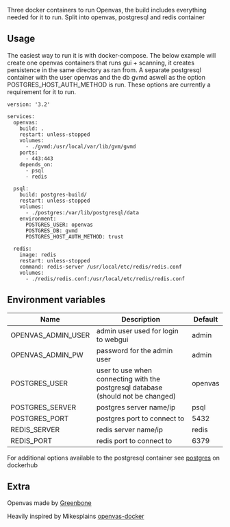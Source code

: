Three docker containers to run Openvas, the build includes everything needed for it to run. Split into openvas, postgresql and redis container

Usage
-----

The easiest way to run it is with docker-compose. The below example will create one openvas containers that runs gui + scanning, it creates persistence in the same directory as ran from. A separate postgresql container with the user openvas and the db gvmd aswell as the option POSTGRES_HOST_AUTH_METHOD is run. These options are currently a requirement for it to run.

```
version: '3.2'

services:
  openvas:
    build: .
    restart: unless-stopped
    volumes:
      - ./gvmd:/usr/local/var/lib/gvm/gvmd
    ports:
      - 443:443
    depends_on:
      - psql
      - redis

  psql:
    build: postgres-build/
    restart: unless-stopped
    volumes:
      - ./postgres:/var/lib/postgresql/data
    environment:
      POSTGRES_USER: openvas
      POSTGRES_DB: gvmd
      POSTGRES_HOST_AUTH_METHOD: trust

  redis:
    image: redis
    restart: unless-stopped
    command: redis-server /usr/local/etc/redis/redis.conf
    volumes:
      - ./redis/redis.conf:/usr/local/etc/redis/redis.conf
```

Environment variables
-----

Name     | Description | Default
---------|------------|-----------
OPENVAS_ADMIN_USER | admin user used for login to webgui | admin
OPENVAS_ADMIN_PW | password for the admin user | admin
POSTGRES_USER | user to use when connecting with the postgresql database (should not be changed) | openvas
POSTGRES_SERVER | postgres server name/ip | psql
POSTGRES_PORT | postgres port to connect to | 5432
REDIS_SERVER | redis server name/ip | redis
REDIS_PORT | redis port to connect to | 6379

For additional options available to the postgresql container see [postgres](https://hub.docker.com/_/postgres) on dockerhub

Extra
------
Openvas made by [Greenbone](https://github.com/greenbone/)

Heavily inspired by Mikesplains [openvas-docker](https://github.com/mikesplain/openvas-docker)
